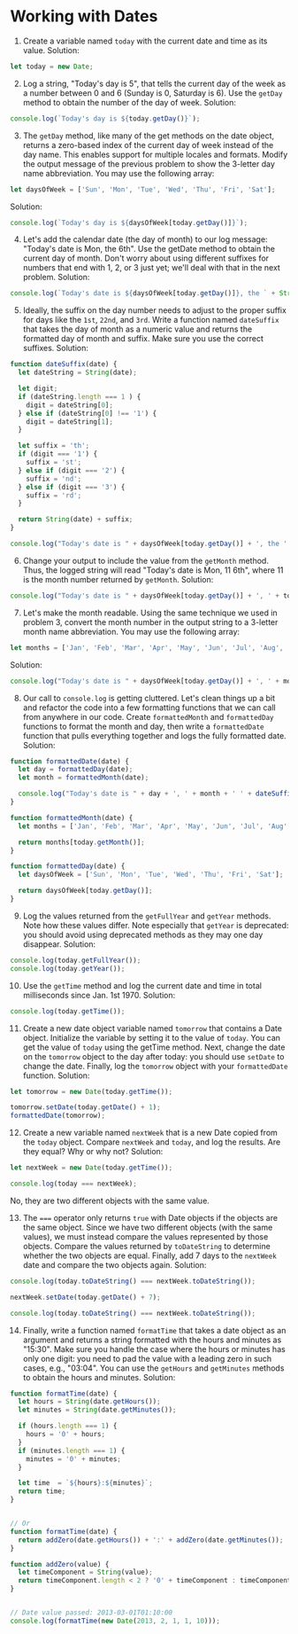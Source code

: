# Working with Dates

1. Create a variable named `today` with the current date and time as its value.
Solution:
```js
let today = new Date;
```

2. Log a string, "Today's day is 5", that tells the current day of the week as a number between 0 and 6 (Sunday is 0, Saturday is 6). Use the `getDay` method to obtain the number of the day of week.
Solution:
```js 
console.log(`Today's day is ${today.getDay()}`);
```

3. The `getDay` method, like many of the get methods on the date object, returns a zero-based index of the current day of week instead of the day name. This enables support for multiple locales and formats. Modify the output message of the previous problem to show the 3-letter day name abbreviation. You may use the following array:
```js
let daysOfWeek = ['Sun', 'Mon', 'Tue', 'Wed', 'Thu', 'Fri', 'Sat'];
```

Solution:
```js
console.log(`Today's day is ${daysOfWeek[today.getDay()]}`);
```

4. Let's add the calendar date (the day of month) to our log message: "Today's date is Mon, the 6th". Use the getDate method to obtain the current day of month. Don't worry about using different suffixes for numbers that end with 1, 2, or 3 just yet; we'll deal with that in the next problem.
Solution:
```js
console.log(`Today's date is ${daysOfWeek[today.getDay()]}, the ` + String(today.getDate()) + "th");
```

5. Ideally, the suffix on the day number needs to adjust to the proper suffix for days like the `1st`, `22nd`, and `3rd`. Write a function named `dateSuffix` that takes the day of month as a numeric value and returns the formatted day of month and suffix. Make sure you use the correct suffixes.
Solution:
```js
function dateSuffix(date) {
  let dateString = String(date);

  let digit;
  if (dateString.length === 1 ) {
    digit = dateString[0];
  } else if (dateString[0] !== '1') {
    digit = dateString[1];
  }

  let suffix = 'th';
  if (digit === '1') {
    suffix = 'st';
  } else if (digit === '2') {
    suffix = 'nd';
  } else if (digit === '3') {
    suffix = 'rd';
  }

  return String(date) + suffix;
}

console.log("Today's date is " + daysOfWeek[today.getDay()] + ', the ' + dateSuffix(today.getDate()));
```

6. Change your output to include the value from the `getMonth` method. Thus, the logged string will read "Today's date is Mon, 11 6th", where 11 is the month number returned by `getMonth`.
Solution:
```js
console.log("Today's date is " + daysOfWeek[today.getDay()] + ', ' + today.getMonth() + ' ' + dateSuffix(today.getDate()));
```

7. Let's make the month readable. Using the same technique we used in problem 3, convert the month number in the output string to a 3-letter month name abbreviation. You may use the following array:
```js
let months = ['Jan', 'Feb', 'Mar', 'Apr', 'May', 'Jun', 'Jul', 'Aug', 'Sep', 'Oct', 'Nov', 'Dec'];
```

Solution:
```js
console.log("Today's date is " + daysOfWeek[today.getDay()] + ', ' + months[today.getMonth()] + ' ' + dateSuffix(today.getDate()));
```

8. Our call to `console.log` is getting cluttered. Let's clean things up a bit and refactor the code into a few formatting functions that we can call from anywhere in our code. Create `formattedMonth` and `formattedDay` functions to format the month and day, then write a `formattedDate` function that pulls everything together and logs the fully formatted date.
Solution:
```js
function formattedDate(date) {
  let day = formattedDay(date);
  let month = formattedMonth(date);

  console.log("Today's date is " + day + ', ' + month + ' ' + dateSuffix(date.getDate()));
}

function formattedMonth(date) {
  let months = ['Jan', 'Feb', 'Mar', 'Apr', 'May', 'Jun', 'Jul', 'Aug', 'Sep', 'Oct', 'Nov', 'Dec'];

  return months[today.getMonth()];
}

function formattedDay(date) {
  let daysOfWeek = ['Sun', 'Mon', 'Tue', 'Wed', 'Thu', 'Fri', 'Sat'];

  return daysOfWeek[today.getDay()];
}
```

9. Log the values returned from the `getFullYear` and `getYear` methods. Note how these values differ. Note especially that `getYear` is deprecated: you should avoid using deprecated methods as they may one day disappear.
Solution:
```js
console.log(today.getFullYear());
console.log(today.getYear());
```

10. Use the `getTime` method and log the current date and time in total milliseconds since Jan. 1st 1970.
Solution:
```js
console.log(today.getTime());
```

11. Create a new date object variable named `tomorrow` that contains a Date object. Initialize the variable by setting it to the value of `today`. You can get the value of `today` using the getTime method. Next, change the date on the `tomorrow` object to the day after today: you should use `setDate` to change the date. Finally, log the `tomorrow` object with your `formattedDate` function.
Solution:
```js
let tomorrow = new Date(today.getTime());

tomorrow.setDate(today.getDate() + 1);
formattedDate(tomorrow);
```

12. Create a new variable named `nextWeek` that is a new Date copied from the `today` object. Compare `nextWeek` and `today`, and log the results. Are they equal? Why or why not?
Solution:
```js
let nextWeek = new Date(today.getTime());

console.log(today === nextWeek);
```
No, they are two different objects with the same value.

13. The `===` operator only returns `true` with Date objects if the objects are the same object. Since we have two different objects (with the same values), we must instead compare the values represented by those objects. Compare the values returned by `toDateString` to determine whether the two objects are equal. Finally, add 7 days to the `nextWeek` date and compare the two objects again.
Solution:
```js
console.log(today.toDateString() === nextWeek.toDateString());

nextWeek.setDate(today.getDate() + 7);

console.log(today.toDateString() === nextWeek.toDateString());
```

14. Finally, write a function named `formatTime` that takes a date object as an argument and returns a string formatted with the hours and minutes as "15:30". Make sure you handle the case where the hours or minutes has only one digit: you need to pad the value with a leading zero in such cases, e.g., "03:04". You can use the `getHours` and `getMinutes` methods to obtain the hours and minutes.
Solution:
```js
function formatTime(date) {
  let hours = String(date.getHours());
  let minutes = String(date.getMinutes());

  if (hours.length === 1) {
    hours = '0' + hours;
  }
  if (minutes.length === 1) {
    minutes = '0' + minutes;
  }

  let time  = `${hours}:${minutes}`;
  return time;
}


// Or
function formatTime(date) {
  return addZero(date.getHours()) + ':' + addZero(date.getMinutes());
}

function addZero(value) {
  let timeComponent = String(value);
  return timeComponent.length < 2 ? '0' + timeComponent : timeComponent;
}


// Date value passed: 2013-03-01T01:10:00
console.log(formatTime(new Date(2013, 2, 1, 1, 10)));
```
